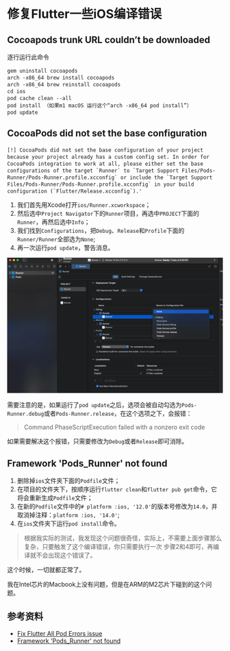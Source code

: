 # 修复Flutter一些iOS编译错误

## Сocoapods trunk URL couldn’t be downloaded

逐行运行此命令

```shell
gem uninstall cocoapods 
arch -x86_64 brew install cocoapods 
arch -x86_64 brew reinstall cocoapods 
cd ios 
pod cache clean --all 
pod install （如果m1 macOS 运行这个“arch -x86_64 pod install”）
pod update
```

## CocoaPods did not set the base configuration

```shell
[!] CocoaPods did not set the base configuration of your project because your project already has a custom config set. In order for CocoaPods integration to work at all, please either set the base configurations of the target `Runner` to `Target Support Files/Pods-Runner/Pods-Runner.profile.xcconfig` or include the `Target Support Files/Pods-Runner/Pods-Runner.profile.xcconfig` in your build configuration (`Flutter/Release.xcconfig`).'
```

1. 我们首先用Xcode打开`ios/Runner.xcworkspace`；
2. 然后选中`Project Navigator`下的`Runner`项目，再选中`PROJECT`下面的`Runner`，再然后选中`Info`；
3. 我们找到`Configurations`，把`Debug`、`Release`和`Profile`下面的`Runner/Runner`全部选为`None`;
4. 再一次运行`pod update`，警告消息。

![](/assets/images/xcode/xcode_set_base_configurations.png)

需要注意的是，如果运行了`pod update`之后，选项会被自动勾选为`Pods-Runner.debug`或者`Pods-Runner.release`，在这个选项之下，会报错：

> Command PhaseScriptExecution failed with a nonzero exit code

如果需要解决这个报错，只需要修改为`Debug`或者`Release`即可消除。



## Framework 'Pods_Runner' not found


1. 删除掉`ios`文件夹下面的`Podfile`文件；
2. 在项目的文件夹下，按顺序运行`flutter clean`和`flutter pub get`命令，它将会重新生成`Podfile`文件；
3. 在新的`Podfile`文件中的`# platform :ios, '12.0'`的版本号修改为`14.0`，并取消掉注释：`platform :ios, '14.0'`;
4. 在`ios`文件夹下运行`pod install`命令。

> 根据我实际的测试，我发现这个问题很奇怪，实际上，不需要上面步骤那么复杂，只要触发了这个编译错误，你只需要执行一次 步骤2和4即可，再编译就不会出现这个错误了。

这个时候，一切就都正常了。

我在Intel芯片的Macbook上没有问题，但是在ARM的M2芯片下碰到的这个问题。

## 参考资料

- [Fix Flutter All Pod Errors issue](https://medium.com/vector-com-mm/fix-flutter-all-pod-errors-issue-04a1e44d892e)
- [Framework 'Pods_Runner' not found](https://stackoverflow.com/questions/77304874/framework-pods-runner-not-found)
